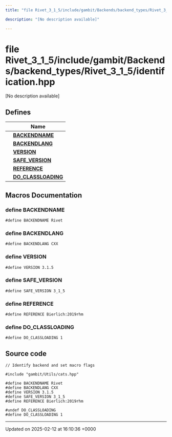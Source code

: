 ```yaml
---
title: "file Rivet_3_1_5/include/gambit/Backends/backend_types/Rivet_3_1_5/identification.hpp"

description: "[No description available]"

---
```


# file Rivet_3_1_5/include/gambit/Backends/backend_types/Rivet_3_1_5/identification.hpp

[No description available]

## Defines

|                | Name           |
| -------------- | -------------- |
|  | **[BACKENDNAME](/documentation/code/files/include_2gambit_2backends_2backend__types_2rivet__3__1__5_2identification_8hpp/#define-backendname)**  |
|  | **[BACKENDLANG](/documentation/code/files/include_2gambit_2backends_2backend__types_2rivet__3__1__5_2identification_8hpp/#define-backendlang)**  |
|  | **[VERSION](/documentation/code/files/include_2gambit_2backends_2backend__types_2rivet__3__1__5_2identification_8hpp/#define-version)**  |
|  | **[SAFE_VERSION](/documentation/code/files/include_2gambit_2backends_2backend__types_2rivet__3__1__5_2identification_8hpp/#define-safe-version)**  |
|  | **[REFERENCE](/documentation/code/files/include_2gambit_2backends_2backend__types_2rivet__3__1__5_2identification_8hpp/#define-reference)**  |
|  | **[DO_CLASSLOADING](/documentation/code/files/include_2gambit_2backends_2backend__types_2rivet__3__1__5_2identification_8hpp/#define-do-classloading)**  |




## Macros Documentation

### define BACKENDNAME

```
#define BACKENDNAME Rivet
```


### define BACKENDLANG

```
#define BACKENDLANG CXX
```


### define VERSION

```
#define VERSION 3.1.5
```


### define SAFE_VERSION

```
#define SAFE_VERSION 3_1_5
```


### define REFERENCE

```
#define REFERENCE Bierlich:2019rhm
```


### define DO_CLASSLOADING

```
#define DO_CLASSLOADING 1
```


## Source code

```
// Identify backend and set macro flags

#include "gambit/Utils/cats.hpp"

#define BACKENDNAME Rivet
#define BACKENDLANG CXX
#define VERSION 3.1.5
#define SAFE_VERSION 3_1_5
#define REFERENCE Bierlich:2019rhm

#undef DO_CLASSLOADING
#define DO_CLASSLOADING 1
```


-------------------------------

Updated on 2025-02-12 at 16:10:36 +0000

